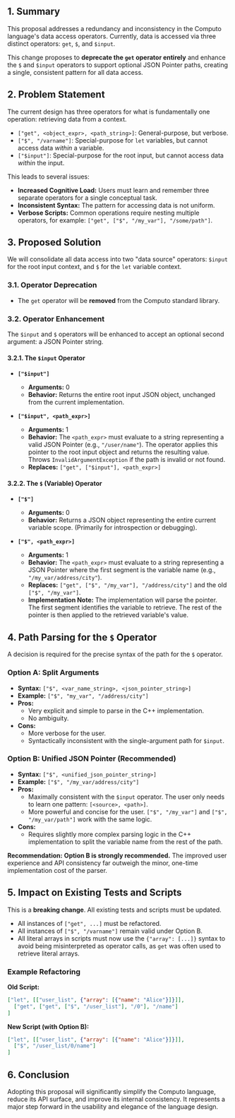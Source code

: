 ## 1. Summary

This proposal addresses a redundancy and inconsistency in the Computo language's data access operators. Currently, data is accessed via three distinct operators: `get`, `$`, and `$input`.

This change proposes to **deprecate the `get` operator entirely** and enhance the `$` and `$input` operators to support optional JSON Pointer paths, creating a single, consistent pattern for all data access.

## 2. Problem Statement

The current design has three operators for what is fundamentally one operation: retrieving data from a context.

*   `["get", <object_expr>, <path_string>]`: General-purpose, but verbose.
*   `["$", "/varname"]`: Special-purpose for `let` variables, but cannot access data *within* a variable.
*   `["$input"]`: Special-purpose for the root input, but cannot access data *within* the input.

This leads to several issues:
*   **Increased Cognitive Load:** Users must learn and remember three separate operators for a single conceptual task.
*   **Inconsistent Syntax:** The pattern for accessing data is not uniform.
*   **Verbose Scripts:** Common operations require nesting multiple operators, for example: `["get", ["$", "/my_var"], "/some/path"]`.

## 3. Proposed Solution

We will consolidate all data access into two "data source" operators: `$input` for the root input context, and `$` for the `let` variable context.

### 3.1. Operator Deprecation

*   The `get` operator will be **removed** from the Computo standard library.

### 3.2. Operator Enhancement

The `$input` and `$` operators will be enhanced to accept an optional second argument: a JSON Pointer string.

#### 3.2.1. The `$input` Operator

*   **`["$input"]`**
    *   **Arguments:** 0
    *   **Behavior:** Returns the entire root input JSON object, unchanged from the current implementation.

*   **`["$input", <path_expr>]`**
    *   **Arguments:** 1
    *   **Behavior:** The `<path_expr>` must evaluate to a string representing a valid JSON Pointer (e.g., `"/user/name"`). The operator applies this pointer to the root input object and returns the resulting value. Throws `InvalidArgumentException` if the path is invalid or not found.
    *   **Replaces:** `["get", ["$input"], <path_expr>]`

#### 3.2.2. The `$` (Variable) Operator

*   **`["$"]`**
    *   **Arguments:** 0
    *   **Behavior:** Returns a JSON object representing the entire current variable scope. (Primarily for introspection or debugging).

*   **`["$", <path_expr>]`**
    *   **Arguments:** 1
    *   **Behavior:** The `<path_expr>` must evaluate to a string representing a JSON Pointer where the first segment is the variable name (e.g., `"/my_var/address/city"`).
    *   **Replaces:** `["get", ["$", "/my_var"], "/address/city"]` and the old `["$", "/my_var"]`.
    *   **Implementation Note:** The implementation will parse the pointer. The first segment identifies the variable to retrieve. The rest of the pointer is then applied to the retrieved variable's value.

## 4. Path Parsing for the `$` Operator

A decision is required for the precise syntax of the path for the `$` operator.

### Option A: Split Arguments

*   **Syntax:** `["$", <var_name_string>, <json_pointer_string>]`
*   **Example:** `["$", "my_var", "/address/city"]`
*   **Pros:**
    *   Very explicit and simple to parse in the C++ implementation.
    *   No ambiguity.
*   **Cons:**
    *   More verbose for the user.
    *   Syntactically inconsistent with the single-argument path for `$input`.

### Option B: Unified JSON Pointer (Recommended)

*   **Syntax:** `["$", <unified_json_pointer_string>]`
*   **Example:** `["$", "/my_var/address/city"]`
*   **Pros:**
    *   Maximally consistent with the `$input` operator. The user only needs to learn one pattern: `[<source>, <path>]`.
    *   More powerful and concise for the user. `["$", "/my_var"]` and `["$", "/my_var/path"]` work with the same logic.
*   **Cons:**
    *   Requires slightly more complex parsing logic in the C++ implementation to split the variable name from the rest of the path.

**Recommendation:** **Option B is strongly recommended.** The improved user experience and API consistency far outweigh the minor, one-time implementation cost of the parser.

## 5. Impact on Existing Tests and Scripts

This is a **breaking change**. All existing tests and scripts must be updated.

*   All instances of `["get", ...]` must be refactored.
*   All instances of `["$", "/varname"]` remain valid under Option B.
*   All literal arrays in scripts must now use the `{"array": [...]}` syntax to avoid being misinterpreted as operator calls, as `get` was often used to retrieve literal arrays.

### Example Refactoring

**Old Script:**
```json
["let", [["user_list", {"array": [{"name": "Alice"}]}]],
  ["get", ["get", ["$", "/user_list"], "/0"], "/name"]
]
```

**New Script (with Option B):**
```json
["let", [["user_list", {"array": [{"name": "Alice"}]}]],
  ["$", "/user_list/0/name"]
]
```

## 6. Conclusion

Adopting this proposal will significantly simplify the Computo language, reduce its API surface, and improve its internal consistency. It represents a major step forward in the usability and elegance of the language design.
```
